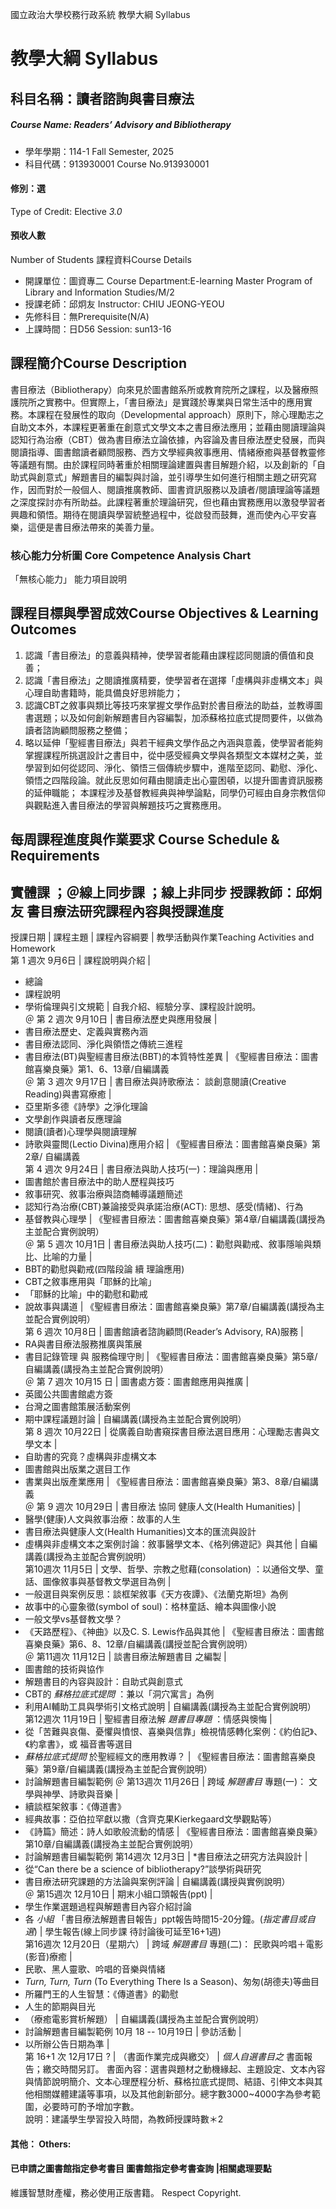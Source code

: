 國立政治大學校務行政系統 教學大綱 Syllabus
# 教學大綱 Syllabus
##  科目名稱：讀者諮詢與書目療法
#####  Course Name: Readers’ Advisory and Bibliotherapy
  * 學年學期：114-1 Fall Semester, 2025 
  * 科目代碼：913930001 Course No.913930001
#### 修別：選
Type of Credit: Elective 
_3.0_
#### 預收人數
Number of Students
課程資料Course Details
  * 開課單位：圖資專二 Course Department:E-learning Master Program of Library and Information Studies/M/2 
  * 授課老師：邱炯友 Instructor: CHIU JEONG-YEOU 
  * 先修科目：無Prerequisite(N/A)
  * 上課時間：日D56 Session: sun13-16
##  課程簡介Course Description
書目療法（Bibliotherapy）向來見於圖書館系所或教育院所之課程，以及醫療照護院所之實務中。但實際上，「書目療法」是實踐於專業與日常生活中的應用實務。本課程在發展性的取向（Developmental approach）原則下，除心理勵志之自助文本外，本課程更著重在創意式文學文本之書目療法應用；並藉由閱讀理論與認知行為治療（CBT）做為書目療法立論依據，內容論及書目療法歷史發展，而與閱讀指導、圖書館讀者顧問服務、西方文學經典敘事應用、情緒療癒與基督教靈修等議題有關。由於課程同時著重於相關理論建置與書目解題介紹，以及創新的「自助式與創意式」解題書目的編製與討論，並引導學生如何進行相關主題之研究寫作，因而對於一般個人、閱讀推廣教師、圖書資訊服務以及讀者/閱讀理論等議題之深度探討亦有所助益。此課程著重於理論研究，但也藉由實務應用以激發學習者興趣和領悟。期待在閱讀與學習統整過程中，從啟發而鼓舞，進而使內心平安喜樂，這便是書目療法帶來的美善力量。
###  核心能力分析圖 Core Competence Analysis Chart
「無核心能力」 
能力項目說明
##  課程目標與學習成效Course Objectives & Learning Outcomes 
  1. 認識「書目療法」的意義與精神，使學習者能藉由課程認同閱讀的價值和良善；
  2. 認識「書目療法」之閱讀推廣精要，使學習者在選擇「虛構與非虛構文本」與心理自助書籍時，能具備良好思辨能力；
  3. 認識CBT之敘事與類比等技巧來掌握文學作品對於書目療法的助益，並教導圖書選題；以及如何創新解題書目內容編製，加添蘇格拉底式提問要件，以做為讀者諮詢顧問服務之整備；
  4. 略以延伸「聖經書目療法」與若干經典文學作品之內涵與意義，使學習者能夠掌握課程所挑選設計之書目中，從中感受經典文學與各類型文本媒材之美，並學習到如何從認同、淨化、領悟三個傳統步驟中，進階至認同、勸慰、淨化、領悟之四階段論。就此反思如何藉由閱讀走出心靈困頓，以提升圖書資訊服務的延伸職能；
本課程涉及基督教經典與神學論點，同學仍可經由自身宗教信仰與觀點進入書目療法的學習與解題技巧之實務應用。
##  每周課程進度與作業要求 Course Schedule & Requirements
實體課 ；＠線上同步課 ；線上非同步 授課教師：邱炯友
書目療法研究課程內容與授課進度  
---  
授課日期 |  課程主題 |  課程內容綱要 |  教學活動與作業Teaching Activities and Homework  
第 1 週次 9月6日 |  課程說明與介紹 | 
  * 總論
  * 課程說明
  * 學術倫理與引文規範
|  自我介紹、經驗分享、課程設計說明。  
＠ 第 2 週次 9月10日 |  書目療法歷史與應用發展 | 
  * 書目療法歷史、定義與實務內涵
  * 書目療法認同、淨化與領悟之傳統三進程
  * 書目療法(BT)與聖經書目療法(BBT)的本質特性差異
|  《聖經書目療法：圖書館喜樂良藥》第1、6、13章/自編講義  
＠ 第 3 週次 9月17日 |  書目療法與詩歌療法： 談創意閱讀(Creative Reading)與書寫療癒 | 
  * 亞里斯多德《詩學》之淨化理論
  * 文學創作與讀者反應理論
  * 閱讀(讀者)心理學與閱讀理解
  * 詩歌與靈閲(Lectio Divina)應用介紹
|  《聖經書目療法：圖書館喜樂良藥》第2章/ 自編講義  
第 4 週次 9月24日 |  書目療法與助人技巧(一)：理論與應用 | 
  * 圖書館於書目療法中的助人歷程與技巧
  * 敘事研究、敘事治療與諮商輔導議題簡述
  * 認知行為治療(CBT)兼論接受與承諾治療(ACT): 思想、感受(情緒)、行為
  * 基督教與心理學
|  《聖經書目療法：圖書館喜樂良藥》第4章/自編講義(講授為主並配合實例說明）  
＠ 第 5 週次 10月1日 |  書目療法與助人技巧(二)：勸慰與勸戒、敘事隱喻與類比、比喻的力量 | 
  * BBT的勸慰與勸戒(四階段論 續 理論應用)
  * CBT之敘事應用與「耶穌的比喻」
  * 「耶穌的比喻」中的勸慰和勸戒
  * 說故事與講道
|  《聖經書目療法：圖書館喜樂良藥》第7章/自編講義(講授為主並配合實例說明）  
第 6 週次 10月8日 |  圖書館讀者諮詢顧問(Reader’s Advisory, RA)服務 | 
  * RA與書目療法服務推廣與策展
  * 書目記錄管理 與 服務倫理守則
|  《聖經書目療法：圖書館喜樂良藥》第5章/自編講義(講授為主並配合實例說明）  
＠ 第 7 週次 10月15 日 |  圖書處方簽：圖書館應用與推廣 | 
  * 英國公共圖書館處方簽
  * 台灣之圖書館策展活動案例
  * 期中課程議題討論
|  自編講義(講授為主並配合實例說明）  
第 8 週次 10月22日 |  從廣義自助書窺探書目療法選目應用：心理勵志書與文學文本 | 
  * 自助書的究竟？虛構與非虛構文本
  * 圖書館與出版業之選目工作
  * 書業與出版產業應用
|  《聖經書目療法：圖書館喜樂良藥》第3、8章/自編講義  
＠ 第 9 週次 10月29日 |  書目療法 協同 健康人文(Health Humanities) | 
  * 醫學(健康)人文與敘事治療：故事的人生
  * 書目療法與健康人文(Health Humanities)文本的匯流與設計
  * 虛構與非虛構文本之案例討論：敘事醫學文本、《格列佛遊記》與其他
|  自編講義(講授為主並配合實例說明）  
第10週次 11月5日 |  文學、哲學、宗教之慰藉(consolation) ：以通俗文學、童話、圖像敘事與基督教文學選目為例 | 
  * 一般選目與案例反思：談框架敘事《天方夜譚》、《法蘭克斯坦》為例
  * 故事中的心靈象徵(symbol of soul)：格林童話、繪本與圖像小說
  * 一般文學vs基督教文學？
  * 《天路歷程》、《神曲》以及C. S. Lewis作品與其他
|  《聖經書目療法：圖書館喜樂良藥》第6、8、12章/自編講義(講授並配合實例說明）  
＠ 第11週次 11月12日 |  談書目療法解題書目 之編製 | 
  * 圖書館的技術與協作
  * 解題書目的內容與設計：自助式與創意式
  * CBT的 _蘇格拉底式提問_ ：兼以「洞穴寓言」為例
  * 利用AI輔助工具與學術引文格式說明
|  自編講義(講授為主並配合實例說明）  
第12週次 11月19日 |  聖經書目療法解 _題書目專題_ ：情感與懊悔 | 
  * 從「苦難與哀傷、憂懼與憤恨、喜樂與信靠」檢視情感轉化案例：《約伯記》、《約拿書》，或 福音書等選目
  * _蘇格拉底式提問_ 於聖經經文的應用教導？
|  《聖經書目療法：圖書館喜樂良藥》第9章/自編講義(講授為主並配合實例說明）
  * 討論解題書目編製範例
＠ 第13週次 11月26日 |  跨域 _解題書目_ 專題(一)： 文學與神學、詩歌與音樂 | 
  * 續談框架敘事：《傳道書》
  * 經典故事：亞伯拉罕獻以撒（含齊克果Kierkegaard文學觀點等）
  * 《詩篇》簡述：詩人如歌般流動的情感
|  《聖經書目療法：圖書館喜樂良藥》第10章/自編講義(講授為主並配合實例說明）
  * 討論解題書目編製範例
第14週次 12月3日 |  *書目療法之研究方法與設計 | 
  * 從“Can there be a science of bibliotherapy?”談學術與研究
  * 書目療法研究課題的方法論與案例評論
|  自編講義(講授與實例說明）  
＠ 第15週次 12月10日 |  期末小組口頭報告(ppt) | 
  * 學生作業選題過程與解題書目內容介紹討論
  * 各 _小組_ 「書目療法解題書目報告」ppt報告時間15-20分鐘。(_指定書目或自選_)
| 學生報告(線上同步課 待討論後可延至16+1週)  
第16週次 12月20日（星期六） |  跨域 _解題書目_ 專題(二)： 民歌與吟唱＋電影(影音)療癒 | 
  * 民歌、黑人靈歌、吟唱的音樂與情緒
  * _Turn, Turn, Turn_ (To Everything There Is a Season)、匆匆(胡德夫)等曲目
  * 所羅門王的人生智慧：《傳道書》的勸慰
  * 人生的節期與目光
  * （療癒電影賞析解題）
|  自編講義(講授為主並配合實例說明）
  * 討論解題書目編製範例
10月 18 -- 10月19日 |  參訪活動 | 
  * 以所辦公告日期為準
|   
第 16+1 次 12月17日 ? |  （書面作業完成與繳交） |  _個人自選書目之_ 書面報告；繳交時間另訂。 書面內容：選書與題材之動機緣起、主題設定、文本內容與情節說明簡介、文本心理歷程分析、蘇格拉底式提問、結語、引伸文本與其他相關媒體建議等事項，以及其他創新部分。總字數3000~4000字為參考範圍，必要時可酌予增加字數。  
說明：建議學生學習投入時間，為教師授課時數＊2
####  其他： Others:
####  已申請之圖書館指定參考書目  圖書館指定參考書查詢 |相關處理要點
維護智慧財產權，務必使用正版書籍。 Respect Copyright.